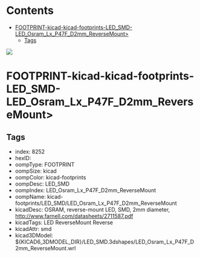 



Contents
========

* [FOOTPRINT-kicad-kicad-footprints-LED_SMD-LED_Osram_Lx_P47F_D2mm_ReverseMount>](#footprint-kicad-kicad-footprints-led_smd-led_osram_lx_p47f_d2mm_reversemount)
	* [Tags](#tags)
  
![][im]
# FOOTPRINT-kicad-kicad-footprints-LED_SMD-LED_Osram_Lx_P47F_D2mm_ReverseMount>

## Tags

- index: 8252
- hexID: 
- oompType: FOOTPRINT
- oompSize: kicad
- oompColor: kicad-footprints
- oompDesc: LED_SMD
- oompIndex: LED_Osram_Lx_P47F_D2mm_ReverseMount
- oompName: kicad-footprints/LED_SMD/LED_Osram_Lx_P47F_D2mm_ReverseMount
- kicadDesc: OSRAM, reverse-mount LED, SMD, 2mm diameter, http://www.farnell.com/datasheets/2711587.pdf
- kicadTags: LED ReverseMount Reverse
- kicadAttr: smd
- kicad3DModel: ${KICAD6_3DMODEL_DIR}/LED_SMD.3dshapes/LED_Osram_Lx_P47F_D2mm_ReverseMount.wrl



[im]: image.png
